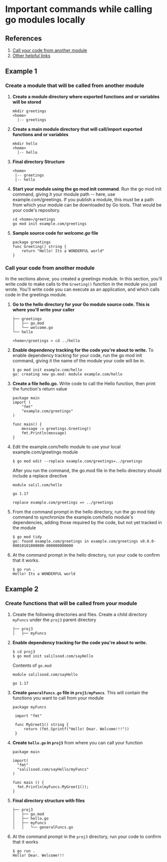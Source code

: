 # Important commands while calling go modules locally

## References
1. [Call your code from another module](https://www.markdownguide.org/basic-syntax/)
1. [Other helpful links](https://linguinecode.com/post/how-to-import-local-files-packages-in-golang)

## Example 1
### Create a module that will be called from another module
1. **Create a module directory where exported functions and or variables will be stored**
    ```
    mkdir greetings
    <home>
      |-- greetings
    ```

1. **Create a main module directory that will call/import exported functions and or variables**
    ```
    mkdir hello
    <home>
      |-- hello
    ```

1. **Final directory Structure**
    ```
    <home>
     |-- greetings
     |-- hello
    ```

1. **Start your module using the go mod init command**. Run the go mod init command, giving it your module path -- here, use example.com/greetings. If you publish a module, this must be a path from which your module can be downloaded by Go tools. That would be your code's repository.
    ```
    cd <home>/greetings
    go mod init example.com/greetings
    ```

1. **Sample source code for *welcome.go* file**
    ```
    package greetings 
    func Greeting() string {
	    return "Hello! Its a WONDERFUL world"
    }
   ```

### Call your code from another module
In the sections above, you created a greetings module. In this section, you'll write code to make calls to the `Greeting()` function in the module you just wrote. You'll write code you can execute as an application, and which calls code in the greetings module.

1. **Go to the hello directory for your Go module source code. This is where you'll write your caller**
    ```
    ├── greetings
    │   ├── go.mod
    │   └── welcome.go
    └── hello

    <home>/greetings > cd ../hello
    ```
1. **Enable dependency tracking for the code you're about to write.** To enable dependency tracking for your code, run the go mod init command, giving it the name of the module your code will be in.
    ```
    $ go mod init example.com/hello
    go: creating new go.mod: module example.com/hello
    ```

1. **Create a file hello.go.** Write code to call the Hello function, then print the function's return value
    ```
    package main
    import (
	    "fmt"
	    "example.com/greetings"
    )

    func main() {
	    message := greetings.Greeting()
	    fmt.Println(message)
    }
    ```
1. Edit the example.com/hello module to use your local example.com/greetings module
    ```
    $ go mod edit --replace example.com/greetings=../greetings
    ```
     After you run the command, the go.mod file in the hello directory should include a replace directive
    ```
    module salil.com/hello

    go 1.17

    replace example.com/greetings => ../greetings
    ```
1. From the command prompt in the hello directory, run the go mod tidy command to synchronize the example.com/hello module's dependencies, adding those required by the code, but not yet tracked in the module
    ```
    $ go mod tidy
    go: found example.com/greetings in example.com/greetings v0.0.0-00010101000000-000000000000
    ``` 
1. At the command prompt in the hello directory, run your code to confirm that it works.
    ```
    $ go run .
    Hello! Its a WONDERFUL world
    ```

## Example 2
### Create functions that will be called from your module
1. Create the following directories and files. Create a child directory `myFuncs` under the `proj3` parent directory 
    ```
    ├── proj3
    │   ├── myFuncs   
    ```
1. **Enable dependency tracking for the code you're about to write.** 
    ```
    $ cd proj3
    $ go mod init salilsood.com/sayHello
    ```
    Contents of `go.mod`
    ```
    module salilsood.com/sayHello

    go 1.17
    ```
1. **Create `generalFuncs.go` file in `proj3/myFuncs`**. This will contain the functions you want to call from your module
    ```
    package myFuncs

     import "fmt"

     func MyGreet1() string {
	     return (fmt.Sprintf("Hello! Dear. Welcome!!!"))
     }
     ```
1. **Create `hello.go` in `proj3`** from where you can call your function
    ```
    package main

    import(
      "fmt"
      "salilsood.com/sayHello/myFuncs"
    )

    func main () {
      fmt.Println(myFuncs.MyGreet1());
    }
     ```
1. **Final directory structure with files**
    ```
    ├── proj3
    │   ├── go.mod
    │   ├── hello.go
    │   ├── myFuncs
    │   │   └── generalFuncs.go
    ```
1. At the command prompt in the `proj3` directory, run your code to confirm that it works
    ```
    $ go run .
    Hello! Dear. Welcome!!!
    ``` 